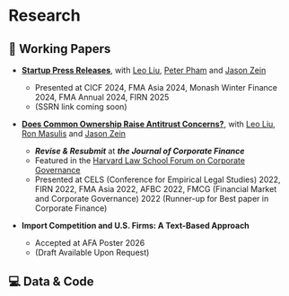 # Research

## 📝 Working Papers

- [**Startup Press Releases**](https://www.dropbox.com/scl/fi/718hh9p7cngcd8izkwu8a/main.pdf?rlkey=gdleuhzts0g7iaggxsk9efte0&st=14bcrcd3&dl=0), with [Leo Liu](https://leoliu0.github.io/), [Peter Pham](https://sites.google.com/view/peterkienpham/home) and [Jason Zein](https://www.jasonzein.com/)
    - Presented at CICF 2024, FMA Asia 2024, Monash Winter Finance 2024, FMA Annual 2024, FIRN 2025
    - (SSRN link coming soon)

- [**Does Common Ownership Raise Antitrust Concerns?**](https://papers.ssrn.com/sol3/papers.cfm?abstract_id=4972463), with [Leo Liu](https://leoliu0.github.io/), [Ron Masulis](https://sites.google.com/site/ronmasulis) and [Jason Zein](https://www.jasonzein.com/)
    - ***Revise & Resubmit*** at **_the Journal of Corporate Finance_**
    - Featured in the [Harvard Law School Forum on Corporate Governance](https://corpgov.law.harvard.edu/2025/01/06/does-common-ownership-raise-antitrust-concerns/)
    - Presented at  CELS (Conference for Empirical Legal Studies) 2022, FIRN 2022, FMA Asia 2022,  AFBC 2022, FMCG (Financial Market and Corporate Governance) 2022 (Runner-up for Best paper in Corporate Finance)

- **Import Competition and U.S. Firms: A Text-Based Approach**
    - Accepted at AFA Poster 2026    
    - (Draft Available Upon Request)


## 💻 Data & Code
